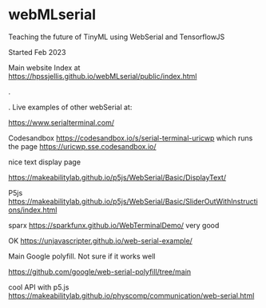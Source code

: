 # webMLserial
Teaching the future of TinyML using WebSerial and TensorflowJS

Started Feb 2023


Main website Index at  https://hpssjellis.github.io/webMLserial/public/index.html


.

.
Live examples of other webSerial at:


https://www.serialterminal.com/

Codesandbox   https://codesandbox.io/s/serial-terminal-uricwp   which runs the page  https://uricwp.sse.codesandbox.io/


nice text display page

https://makeabilitylab.github.io/p5js/WebSerial/Basic/DisplayText/



P5js    https://makeabilitylab.github.io/p5js/WebSerial/Basic/SliderOutWithInstructions/index.html


sparx   https://sparkfunx.github.io/WebTerminalDemo/      very good


OK   https://unjavascripter.github.io/web-serial-example/


Main Google polyfill. Not sure if it works well

https://github.com/google/web-serial-polyfill/tree/main


cool API with p5.js   https://makeabilitylab.github.io/physcomp/communication/web-serial.html




